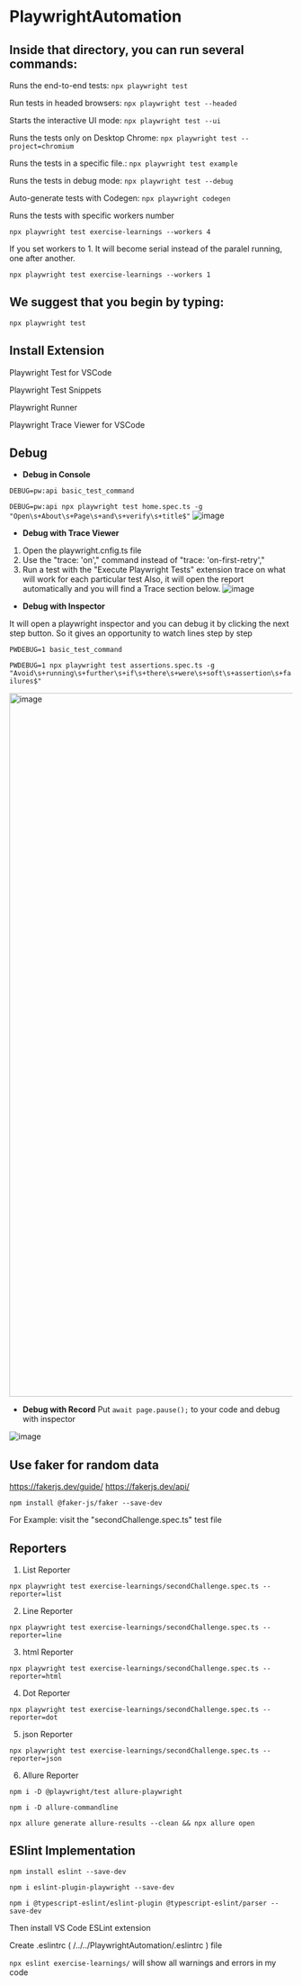 # PlaywrightAutomation

## Inside that directory, you can run several commands:

Runs the end-to-end tests:
  `npx playwright test`

Run tests in headed browsers:
  `npx playwright test --headed`

Starts the interactive UI mode:
  `npx playwright test --ui`

Runs the tests only on Desktop Chrome:
  `npx playwright test --project=chromium`

Runs the tests in a specific file.: 
  `npx playwright test example`
   
Runs the tests in debug mode:
  `npx playwright test --debug`

Auto-generate tests with Codegen: 
  `npx playwright codegen`

Runs the tests with specific workers number

`npx playwright test exercise-learnings --workers 4` 

If you set workers to 1. It will become serial instead of the paralel running, one after another.

`npx playwright test exercise-learnings --workers 1` 


## We suggest that you begin by typing:
   `npx playwright test`

## Install Extension

Playwright Test for VSCode

Playwright Test Snippets

Playwright Runner

Playwright Trace Viewer for VSCode


## Debug 
* __Debug in Console__

`DEBUG=pw:api basic_test_command`

`DEBUG=pw:api npx playwright test home.spec.ts -g "Open\s+About\s+Page\s+and\s+verify\s+title$"`
![image](https://github.com/avsaryagmur/PlaywrightAutomation/assets/60423117/16954c6b-59cf-4416-9923-9249ff372de4)


* __Debug with Trace Viewer__
1. Open the playwright.cnfig.ts file
2. Use  the "trace: 'on'," command instead of "trace: 'on-first-retry'," 
3. Run a test with the "Execute Playwright Tests" extension
trace on what will work for each particular test
Also, it will open the report automatically and you will find a Trace section below.
![image](https://github.com/avsaryagmur/PlaywrightAutomation/assets/60423117/19885b0f-b0af-48b2-8fb5-10ff6d15fede)

* __Debug with Inspector__
  
It will open a playwright inspector and you can debug it by clicking the next step button. So it gives an opportunity to watch lines step by step

`PWDEBUG=1 basic_test_command`


`PWDEBUG=1 npx playwright test assertions.spec.ts -g "Avoid\s+running\s+further\s+if\s+there\s+were\s+soft\s+assertion\s+failures$"`

<img width="1250" alt="image" src="https://github.com/avsaryagmur/PlaywrightAutomation/assets/60423117/216dbc99-c0d6-490b-8c7b-ae1518cf926a">


* __Debug with Record__
Put ` await page.pause(); ` to your code and debug with inspector


![image](https://github.com/avsaryagmur/PlaywrightAutomation/assets/60423117/4fcfb793-8e6e-4fa8-aecb-abceb1c410ef)


## Use faker for random data
 https://fakerjs.dev/guide/
 https://fakerjs.dev/api/

 `npm install @faker-js/faker --save-dev`

 For Example: visit the  "secondChallenge.spec.ts" test file


## Reporters
1. List Reporter

`npx playwright test exercise-learnings/secondChallenge.spec.ts --reporter=list`

2. Line Reporter

`npx playwright test exercise-learnings/secondChallenge.spec.ts --reporter=line`

3. html Reporter

`npx playwright test exercise-learnings/secondChallenge.spec.ts --reporter=html`

4. Dot Reporter

`npx playwright test exercise-learnings/secondChallenge.spec.ts --reporter=dot`

5. json Reporter

`npx playwright test exercise-learnings/secondChallenge.spec.ts --reporter=json`

6. Allure Reporter

`npm i -D @playwright/test allure-playwright`

`npm i -D allure-commandline`

`npx allure generate allure-results --clean && npx allure open`




## ESlint Implementation

`npm install eslint --save-dev`

`npm i eslint-plugin-playwright --save-dev`

`npm i @typescript-eslint/eslint-plugin @typescript-eslint/parser --save-dev`

Then install VS Code ESLint extension

Create .eslintrc ( /../../PlaywrightAutomation/.eslintrc ) file 

`npx eslint exercise-learnings/` will show all warnings and errors in my code